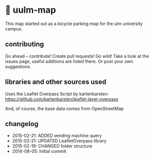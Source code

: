 # :round_pushpin: uulm-map

This map started out as a bicycle parking map for the ulm university campus.

## contributing

Go ahead – contribute! Create pull requests! Go wild! Take a look at the issues page, useful additions are listed there. Or post your own suggestions.

## libraries and other sources used

Uses the Leaflet Overpass Script by kartenkarsten: https://github.com/kartenkarsten/leaflet-layer-overpass

And, of course, the base data comes from OpenStreetMap

## changelog

 * 2015-02-21: ADDED vending machine query
 * 2015-02-21: UPDATED LeafletOverpass library
 * 2015-02-19: CHANGED folder structure
 * 2014-08-05: Initial commit
